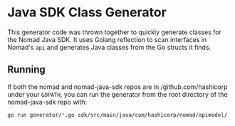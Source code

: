 Java SDK Class Generator
========================

This generator code was thrown together to quickly generate classes for the
Nomad Java SDK. It uses Golang reflection to scan interfaces in Nomad's `api`
and generates Java classes from the Go structs it finds.


Running
-------

If both the nomad and nomad-java-sdk repos are in /github.com/hashicorp under
your `GOPATH`, you can run the generator from the root directory of the
nomad-java-sdk repo with:

```.sh
go run generator/*.go sdk/src/main/java/com/hashicorp/nomad/apimodel/
```
